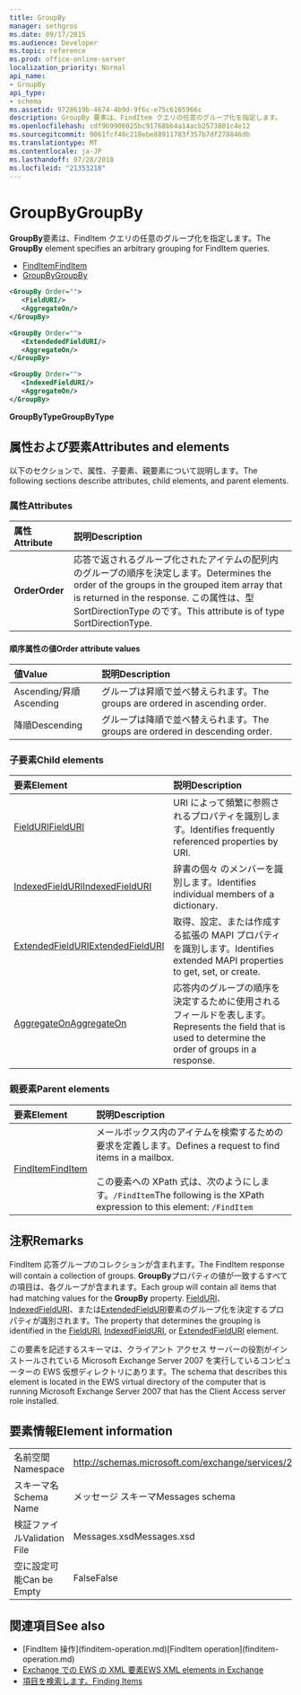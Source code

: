 ```yaml
---
title: GroupBy
manager: sethgros
ms.date: 09/17/2015
ms.audience: Developer
ms.topic: reference
ms.prod: office-online-server
localization_priority: Normal
api_name:
- GroupBy
api_type:
- schema
ms.assetid: 9728619b-4674-4b9d-9f6c-e75c6165966c
description: GroupBy 要素は、FindItem クエリの任意のグループ化を指定します。
ms.openlocfilehash: cdf9b9906025bc91768bb4a14acb2573801c4e12
ms.sourcegitcommit: 9061fcf40c218ebe88911783f357b7df278846db
ms.translationtype: MT
ms.contentlocale: ja-JP
ms.lasthandoff: 07/28/2018
ms.locfileid: "21353218"
---
```

# <a name="groupby"></a><span data-ttu-id="c281f-103">GroupBy</span><span class="sxs-lookup"><span data-stu-id="c281f-103">GroupBy</span></span>

<span data-ttu-id="c281f-104">**GroupBy**要素は、FindItem クエリの任意のグループ化を指定します。</span><span class="sxs-lookup"><span data-stu-id="c281f-104">The **GroupBy** element specifies an arbitrary grouping for FindItem queries.</span></span> 
  
- [<span data-ttu-id="c281f-105">FindItem</span><span class="sxs-lookup"><span data-stu-id="c281f-105">FindItem</span></span>](finditem.md)
- [<span data-ttu-id="c281f-106">GroupBy</span><span class="sxs-lookup"><span data-stu-id="c281f-106">GroupBy</span></span>](groupby.md)
  
```xml
<GroupBy Order="">
   <FieldURI/>
   <AggregateOn/>
</GroupBy>
```

```xml
<GroupBy Order="">
   <ExtendededFieldURI/>
   <AggregateOn/>
</GroupBy>
```

```xml
<GroupBy Order="">
   <IndexedFieldURI/>
   <AggregateOn/>
</GroupBy>
```

<span data-ttu-id="c281f-107">**GroupByType**</span><span class="sxs-lookup"><span data-stu-id="c281f-107">**GroupByType**</span></span>

## <a name="attributes-and-elements"></a><span data-ttu-id="c281f-108">属性および要素</span><span class="sxs-lookup"><span data-stu-id="c281f-108">Attributes and elements</span></span>

<span data-ttu-id="c281f-109">以下のセクションで、属性、子要素、親要素について説明します。</span><span class="sxs-lookup"><span data-stu-id="c281f-109">The following sections describe attributes, child elements, and parent elements.</span></span>
  
### <a name="attributes"></a><span data-ttu-id="c281f-110">属性</span><span class="sxs-lookup"><span data-stu-id="c281f-110">Attributes</span></span>

|<span data-ttu-id="c281f-111">**属性**</span><span class="sxs-lookup"><span data-stu-id="c281f-111">**Attribute**</span></span>|<span data-ttu-id="c281f-112">**説明**</span><span class="sxs-lookup"><span data-stu-id="c281f-112">**Description**</span></span>|
|:-----|:-----|
|<span data-ttu-id="c281f-113">**Order**</span><span class="sxs-lookup"><span data-stu-id="c281f-113">**Order**</span></span> <br/> | <span data-ttu-id="c281f-114">応答で返されるグループ化されたアイテムの配列内のグループの順序を決定します。</span><span class="sxs-lookup"><span data-stu-id="c281f-114">Determines the order of the groups in the grouped item array that is returned in the response.</span></span> <span data-ttu-id="c281f-115">この属性は、型 SortDirectionType のです。</span><span class="sxs-lookup"><span data-stu-id="c281f-115">This attribute is of type SortDirectionType.</span></span>  <br/> |
   
#### <a name="order-attribute-values"></a><span data-ttu-id="c281f-116">順序属性の値</span><span class="sxs-lookup"><span data-stu-id="c281f-116">Order attribute values</span></span>

|<span data-ttu-id="c281f-117">**値**</span><span class="sxs-lookup"><span data-stu-id="c281f-117">**Value**</span></span>|<span data-ttu-id="c281f-118">**説明**</span><span class="sxs-lookup"><span data-stu-id="c281f-118">**Description**</span></span>|
|:-----|:-----|
|<span data-ttu-id="c281f-119">Ascending/昇順</span><span class="sxs-lookup"><span data-stu-id="c281f-119">Ascending</span></span>  <br/> |<span data-ttu-id="c281f-120">グループは昇順で並べ替えられます。</span><span class="sxs-lookup"><span data-stu-id="c281f-120">The groups are ordered in ascending order.</span></span>  <br/> |
|<span data-ttu-id="c281f-121">降順</span><span class="sxs-lookup"><span data-stu-id="c281f-121">Descending</span></span>  <br/> |<span data-ttu-id="c281f-122">グループは降順で並べ替えられます。</span><span class="sxs-lookup"><span data-stu-id="c281f-122">The groups are ordered in descending order.</span></span>  <br/> |
   
### <a name="child-elements"></a><span data-ttu-id="c281f-123">子要素</span><span class="sxs-lookup"><span data-stu-id="c281f-123">Child elements</span></span>

|<span data-ttu-id="c281f-124">**要素**</span><span class="sxs-lookup"><span data-stu-id="c281f-124">**Element**</span></span>|<span data-ttu-id="c281f-125">**説明**</span><span class="sxs-lookup"><span data-stu-id="c281f-125">**Description**</span></span>|
|:-----|:-----|
|[<span data-ttu-id="c281f-126">FieldURI</span><span class="sxs-lookup"><span data-stu-id="c281f-126">FieldURI</span></span>](fielduri.md) <br/> |<span data-ttu-id="c281f-127">URI によって頻繁に参照されるプロパティを識別します。</span><span class="sxs-lookup"><span data-stu-id="c281f-127">Identifies frequently referenced properties by URI.</span></span>  <br/> |
|[<span data-ttu-id="c281f-128">IndexedFieldURI</span><span class="sxs-lookup"><span data-stu-id="c281f-128">IndexedFieldURI</span></span>](indexedfielduri.md) <br/> |<span data-ttu-id="c281f-129">辞書の個々 のメンバーを識別します。</span><span class="sxs-lookup"><span data-stu-id="c281f-129">Identifies individual members of a dictionary.</span></span>  <br/> |
|[<span data-ttu-id="c281f-130">ExtendedFieldURI</span><span class="sxs-lookup"><span data-stu-id="c281f-130">ExtendedFieldURI</span></span>](extendedfielduri.md) <br/> |<span data-ttu-id="c281f-131">取得、設定、または作成する拡張の MAPI プロパティを識別します。</span><span class="sxs-lookup"><span data-stu-id="c281f-131">Identifies extended MAPI properties to get, set, or create.</span></span>  <br/> |
|[<span data-ttu-id="c281f-132">AggregateOn</span><span class="sxs-lookup"><span data-stu-id="c281f-132">AggregateOn</span></span>](aggregateon.md) <br/> |<span data-ttu-id="c281f-133">応答内のグループの順序を決定するために使用されるフィールドを表します。</span><span class="sxs-lookup"><span data-stu-id="c281f-133">Represents the field that is used to determine the order of groups in a response.</span></span>  <br/> |
   
### <a name="parent-elements"></a><span data-ttu-id="c281f-134">親要素</span><span class="sxs-lookup"><span data-stu-id="c281f-134">Parent elements</span></span>

|<span data-ttu-id="c281f-135">**要素**</span><span class="sxs-lookup"><span data-stu-id="c281f-135">**Element**</span></span>|<span data-ttu-id="c281f-136">**説明**</span><span class="sxs-lookup"><span data-stu-id="c281f-136">**Description**</span></span>|
|:-----|:-----|
|[<span data-ttu-id="c281f-137">FindItem</span><span class="sxs-lookup"><span data-stu-id="c281f-137">FindItem</span></span>](finditem.md) <br/> |<span data-ttu-id="c281f-138">メールボックス内のアイテムを検索するための要求を定義します。</span><span class="sxs-lookup"><span data-stu-id="c281f-138">Defines a request to find items in a mailbox.</span></span>  <br/><br/> <span data-ttu-id="c281f-139">この要素への XPath 式は、次のようにします。`/FindItem`</span><span class="sxs-lookup"><span data-stu-id="c281f-139">The following is the XPath expression to this element:  `/FindItem`</span></span> <br/> |
   
## <a name="remarks"></a><span data-ttu-id="c281f-140">注釈</span><span class="sxs-lookup"><span data-stu-id="c281f-140">Remarks</span></span>

<span data-ttu-id="c281f-141">FindItem 応答グループのコレクションが含まれます。</span><span class="sxs-lookup"><span data-stu-id="c281f-141">The FindItem response will contain a collection of groups.</span></span> <span data-ttu-id="c281f-142">**GroupBy**プロパティの値が一致するすべての項目は、各グループが含まれます。</span><span class="sxs-lookup"><span data-stu-id="c281f-142">Each group will contain all items that had matching values for the **GroupBy** property.</span></span> <span data-ttu-id="c281f-143">[FieldURI](fielduri.md)、 [IndexedFieldURI](indexedfielduri.md)、または[ExtendedFieldURI](extendedfielduri.md)要素のグループ化を決定するプロパティが識別されます。</span><span class="sxs-lookup"><span data-stu-id="c281f-143">The property that determines the grouping is identified in the [FieldURI](fielduri.md), [IndexedFieldURI](indexedfielduri.md), or [ExtendedFieldURI](extendedfielduri.md) element.</span></span> 
  
<span data-ttu-id="c281f-144">この要素を記述するスキーマは、クライアント アクセス サーバーの役割がインストールされている Microsoft Exchange Server 2007 を実行しているコンピューターの EWS 仮想ディレクトリにあります。</span><span class="sxs-lookup"><span data-stu-id="c281f-144">The schema that describes this element is located in the EWS virtual directory of the computer that is running Microsoft Exchange Server 2007 that has the Client Access server role installed.</span></span>
  
## <a name="element-information"></a><span data-ttu-id="c281f-145">要素情報</span><span class="sxs-lookup"><span data-stu-id="c281f-145">Element information</span></span>

|||
|:-----|:-----|
|<span data-ttu-id="c281f-146">名前空間</span><span class="sxs-lookup"><span data-stu-id="c281f-146">Namespace</span></span>  <br/> |http://schemas.microsoft.com/exchange/services/2006/messages  <br/> |
|<span data-ttu-id="c281f-147">スキーマ名</span><span class="sxs-lookup"><span data-stu-id="c281f-147">Schema Name</span></span>  <br/> |<span data-ttu-id="c281f-148">メッセージ スキーマ</span><span class="sxs-lookup"><span data-stu-id="c281f-148">Messages schema</span></span>  <br/> |
|<span data-ttu-id="c281f-149">検証ファイル</span><span class="sxs-lookup"><span data-stu-id="c281f-149">Validation File</span></span>  <br/> |<span data-ttu-id="c281f-150">Messages.xsd</span><span class="sxs-lookup"><span data-stu-id="c281f-150">Messages.xsd</span></span>  <br/> |
|<span data-ttu-id="c281f-151">空に設定可能</span><span class="sxs-lookup"><span data-stu-id="c281f-151">Can be Empty</span></span>  <br/> |<span data-ttu-id="c281f-152">False</span><span class="sxs-lookup"><span data-stu-id="c281f-152">False</span></span>  <br/> |
   
## <a name="see-also"></a><span data-ttu-id="c281f-153">関連項目</span><span class="sxs-lookup"><span data-stu-id="c281f-153">See also</span></span>

- <span data-ttu-id="c281f-154">
  [FindItem 操作](finditem-operation.md)</span><span class="sxs-lookup"><span data-stu-id="c281f-154">[FindItem operation](finditem-operation.md)</span></span>
- [<span data-ttu-id="c281f-155">Exchange での EWS の XML 要素</span><span class="sxs-lookup"><span data-stu-id="c281f-155">EWS XML elements in Exchange</span></span>](ews-xml-elements-in-exchange.md)
- [<span data-ttu-id="c281f-156">項目を検索します。</span><span class="sxs-lookup"><span data-stu-id="c281f-156">Finding Items</span></span>](http://msdn.microsoft.com/library/63af1f9c-464b-4fca-9ae3-3d60f24ca93c%28Office.15%29.aspx)

